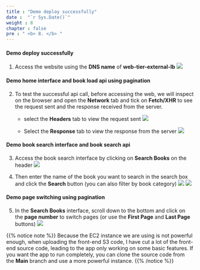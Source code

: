 ```yaml
---
title : "Demo deploy successfully"
date :  "`r Sys.Date()`" 
weight : 8
chapter : false
pre : " <b> 8. </b> "
---
```

#### Demo deploy successfully

1. Access the website using the **DNS name** of **web-tier-external-lb**
![](../../../images/8/01.png?width=60pc)

#### Demo home interface and book load api using pagination
2. To test the successful api call, before accessing the web, we will inspect on the browser and open the **Network** tab and tick on **Fetch/XHR** to see the request sent and the response received from the server.
    - select the **Headers** tab to view the request sent
![](../../../images/8/02.png?width=60pc)
    
    - Select the **Response** tab to view the response from the server
![](../../../images/8/03.png?width=60pc)

#### Demo book search interface and book search api
3. Access the book search interface by clicking on **Search Books** on the header
![](../../../images/8/04.png?width=60pc)

4. Then enter the name of the book you want to search in the search box and click the **Search** button (you can also filter by book category)
![](../../../images/8/05.png?width=60pc)
![](../../../images/8/06.png?width=60pc)

#### Demo page switching using pagination
5. In the **Search Books** interface, scroll down to the bottom and click on the **page number** to switch pages (or use the **First Page** and **Last Page** buttons)
![](../../../images/8/07.png?width=60pc)

{{% notice note %}}
Because the EC2 instance we are using is not powerful enough, when uploading the front-end S3 code, I have cut a lot of the front-end source code, leading to the app only working on some basic features. If you want the app to run completely, you can clone the source code from the **Main** branch and use a more powerful instance.
{{% /notice %}}